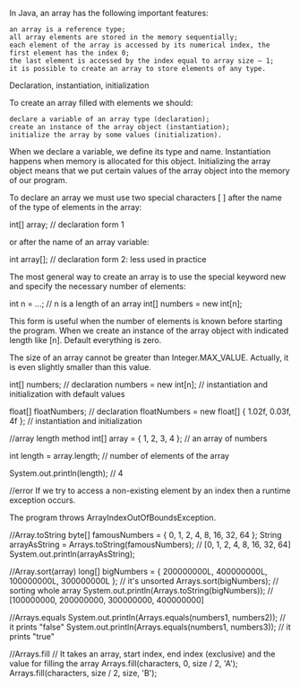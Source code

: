 In Java, an array has the following important features:

    an array is a reference type;
    all array elements are stored in the memory sequentially;
    each element of the array is accessed by its numerical index, the first element has the index 0;
    the last element is accessed by the index equal to array size – 1;
    it is possible to create an array to store elements of any type.

Declaration, instantiation, initialization

To create an array filled with elements we should:

    declare a variable of an array type (declaration);
    create an instance of the array object (instantiation);
    initialize the array by some values (initialization).

When we declare a variable, we define its type and name. Instantiation happens when memory is allocated for this object. Initializing the array object means that we put certain values of the array object into the memory of our program.

To declare an array we must use two special characters [ ] after the name of the type of elements in the array:

int[] array; // declaration form 1

or after the name of an array variable:

int array[]; // declaration form 2: less used in practice

The most general way to create an array is to use the special keyword new and specify the necessary number of elements:

int n = ...; // n is a length of an array
int[] numbers = new int[n];

This form is useful when the number of elements is known before starting the program. When we create an instance of the array object with indicated length like [n]. Default everything is zero.

The size of an array cannot be greater than Integer.MAX_VALUE. Actually, it is even slightly smaller than this value.

int[] numbers; // declaration
numbers = new int[n]; // instantiation and initialization with default values

float[] floatNumbers; // declaration 
floatNumbers = new float[] { 1.02f, 0.03f, 4f }; // instantiation and initialization


//array length method
int[] array = { 1, 2, 3, 4 }; // an array of numbers
        
int length = array.length; // number of elements of the array
        
System.out.println(length); // 4

//error
If we try to access a non-existing element by an index then a runtime exception occurs.

The program throws ArrayIndexOutOfBoundsException.

//Array.toString
byte[] famousNumbers = { 0, 1, 2, 4, 8, 16, 32, 64 };
String arrayAsString = Arrays.toString(famousNumbers); // [0, 1, 2, 4, 8, 16, 32, 64]
System.out.println(arrayAsString);

//Array.sort(array)
long[] bigNumbers = { 200000000L, 400000000L, 100000000L, 300000000L }; // it's unsorted
Arrays.sort(bigNumbers); // sorting whole array
System.out.println(Arrays.toString(bigNumbers)); // [100000000, 200000000, 300000000, 400000000]


//Arrays.equals
System.out.println(Arrays.equals(numbers1, numbers2)); // it prints "false"
System.out.println(Arrays.equals(numbers1, numbers3)); // it prints "true"

//Arrays.fill
// It takes an array, start index, end index (exclusive) and the value for filling the array
Arrays.fill(characters, 0, size / 2, 'A'); 
Arrays.fill(characters, size / 2, size, 'B');
